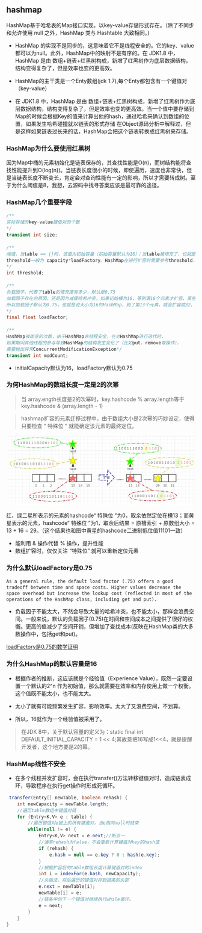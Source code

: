 ## hashmap
HashMap基于哈希表的Map接口实现，以key-value存储形式存在。（除了不同步和允许使用 null 之外，HashMap 类与 Hashtable 大致相同。)

- HashMap 的实现不是同步的，这意味着它不是线程安全的。它的key、value都可以为null。此外，HashMap中的映射不是有序的。在 JDK1.8 中，HashMap 是由 数组+链表+红黑树构成，新增了红黑树作为底层数据结构，结构变得复杂了，但是效率也变的更高效。

- HashMap的主干类是一个Enty数组(jdk 1.7),每个Enty都包含有一个键值对（key-value）

- 在 JDK1.8 中，HashMap 是由 数组+链表+红黑树构成，新增了红黑树作为底层数据结构，结构变得复杂了，但是效率也变的更高效。当一个值中要存储到Map的时候会根据Key的值来计算出他的hash，通过哈希来确认到数组的位置，如果发生哈希碰撞就以链表的形式存储 在Object源码分析中解释过，但是这样如果链表过长来的话，HashMap会把这个链表转换成红黑树来存储。

### HashMap为什么要使用红黑树

因为Map中桶的元素初始化是链表保存的，其查找性能是O(n)，而树结构能将查找性能提升到O(log(n))。当链表长度很小的时候，即使遍历，速度也非常快，但是当链表长度不断变长，肯定会对查询性能有一定的影响，所以才需要转成树。至于为什么阈值是8，我想，去源码中找寻答案应该是最可靠的途径。

### HashMap几个重要字段

```java
/**
实际存储的key-value键值对的个数
*/
transient int size;

/**
阈值，当table == {}时，该值为初始容量（初始容量默认为16）；当table被填充了，也就是为table分配内存空间后，
threshold一般为 capacity*loadFactory。HashMap在进行扩容时需要参考threshold，后面会详细谈到
*/
int threshold;

/**
负载因子，代表了table的填充度有多少，默认是0.75
加载因子存在的原因，还是因为减缓哈希冲突，如果初始桶为16，等到满16个元素才扩容，某些桶里可能就有不止一个元素了。
所以加载因子默认为0.75，也就是说大小为16的HashMap，到了第13个元素，就会扩容成32。
*/
final float loadFactor;

/**
HashMap被改变的次数，由于HashMap非线程安全，在对HashMap进行迭代时，
如果期间其他线程的参与导致HashMap的结构发生变化了（比如put，remove等操作），
需要抛出异常ConcurrentModificationException*/
transient int modCount;

```

- initialCapacity默认为16，loadFactory默认为0.75

### 为何HashMap的数组长度一定是2的次幂

>当 array.ength长度是2的次幂时，key.hashcode % array.length等于key.hashcode & (array.length - 1)

>hashmap扩容的元素迁移过程中，由于数组大小是2次幂的巧妙设定，使得只要检查 “ 特殊位 ” 就能确定该元素的最终定位。

![](./img/ky.JPG)

红、绿二星所表示的元素的hashcode“ 特殊位 ”为0，取余依然定位在槽13；而黄星表示的元素，hashcode“ 特殊位 ”为1，取余后结果 = 原槽索引 + 原数组大小 = 13 + 16 = 29。（这个结果也和图中黄星的hashcode二进制低位值11101一致）

- 能利用 & 操作代替 % 操作，提升性能
- 数组扩容时，仅仅关注 “特殊位” 就可以重新定位元素

### 为什么默认loadFactory是0.75
``` 
As a general rule, the default load factor (.75) offers a good tradeoff between time and space costs. Higher values decrease the space overhead but increase the lookup cost (reflected in most of the operations of the HashMap class, including get and put).
```

- 负载因子不能太大，不然会导致大量的哈希冲突，也不能太小，那样会浪费空间。一般来说，默认的负载因子(0.75)在时间和空间成本之间提供了很好的权衡。更高的值减少了空间开销，但增加了查找成本(反映在HashMap类的大多数操作中，包括get和put)。

[loadFactory是0.75的数学证明](https://stackoverflow.com/questions/10901752/what-is-the-significance-of-load-factor-in-hashmap)

### 为什么HashMap的默认容量是16

- 根据作者的推断，这应该就是个经验值（Experience Value），既然一定要设置一个默认的2^n 作为初始值，那么就需要在效率和内存使用上做一个权衡。这个值既不能太小，也不能太大。

- 太小了就有可能频繁发生扩容，影响效率。太大了又浪费空间，不划算。

- 所以，16就作为一个经验值被采用了。

>在JDK 8中，关于默认容量的定义为：static final int DEFAULT_INITIAL_CAPACITY = 1 << 4;其故意把16写成1<<4，就是提醒开发者，这个地方要是2的幂。

### HashMap线性不安全

- 在多个线程并发扩容时，会在执行transfer()方法转移键值对时，造成链表成环，导致程序在执行get操作时形成死循环。

```java
 transfer(Entry[] newTable, boolean rehash) {
    int newCapacity = newTable.length;
    //遍历table数组中键值对链
    for (Entry<K,V> e : table) {
        //遍历键值对e链上的所有键值对，当e指向null时结束
        while(null != e) {
            Entry<K,V> next = e.next;//断点一
            //通常rehash为false，不会重新计算键值对key的hash值
            if (rehash) {
                e.hash = null == e.key ? 0 : hash(e.key);
            }
            //根据扩容后的table数组长度计算键值对的index
            int i = indexFor(e.hash, newCapacity);
            //头插法，将后遍历的键值对存到链条的头部
            e.next = newTable[i];
            newTable[i] = e;
            //链条中的下一个键值对继续执行while循环。
            e = next;
        }
    }
}
```